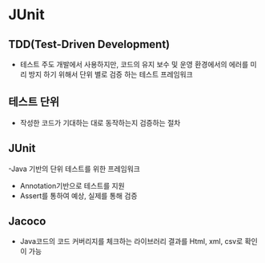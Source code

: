 # JUnit

## TDD(Test-Driven Development)

- 테스트 주도 개발에서 사용하지만, 코드의 유지 보수 및 운영 환경에서의 에러를 미리 방지 하기 위해서 단위 별로 검증 하는 테스트 프레임워크

## 테스트 단위
- 작성한 코드가 기대하는 대로 동작하는지 검증하는 절차

## JUnit
-Java 기반의 단위 테스트를 위한 프레임워크
- Annotation기반으로 테스트를 지원
- Assert를 통하여 예상, 실제를 통해 검증

## Jacoco

- Java코드의 코드 커버리지를 체크하는 라이브러리 결과를 Html, xml, csv로 확인이 가능
